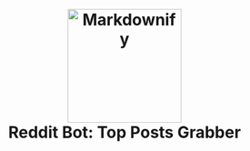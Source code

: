 <h1 align="center">
  <br>
  <a href="https://goo.gl/images/1yFFf6"><img src="https://raw.githubusercontent.com/amitmerchant1990/electron-markdownify/master/app/img/markdownify.png" alt="Markdownify" width="200"></a>
  <br>
  Reddit Bot: Top Posts Grabber
  <br>
</h1>

